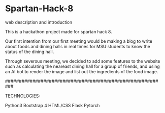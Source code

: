 # Spartan-Hack-8
web description and introduction


This is a hackathon project made for spartan hack 8.

Our first intention from our first meeting would be making a blog to write about foods and dining halls in real times for MSU students to know the status of the dining hall. 

Through severous meeting, we decided to add some features to the website such as calculating the neareast dining hall for a group of friends, and using an AI bot to render the image and list out the ingredients of the food image. 

###########################################################


TECHNOLOGIES:


Python3
Bootstrap 4
HTML/CSS
Flask
Pytorch

